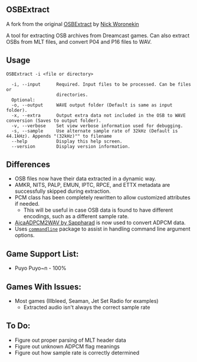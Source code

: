 ## OSBExtract
A fork from the original [OSBExtract](https://github.com/nickworonekin/OSBExtract) by [Nick Woronekin](https://github.com/nickworonekin)

A tool for extracting OSB archives from Dreamcast games. Can also extract OSBs from MLT files, and convert P04 and P16 files to WAV.

## Usage
```
OSBExtract -i <file or directory> 

  -i, --input      Required. Input files to be processed. Can be files or
                   directories.
  Optional:
  -o, --output     WAVE output folder (Default is same as input folder).
  -x, --extra      Output extra data not included in the OSB to WAVE conversion (Saves to output folder).
  -v, --verbose    Set view verbose information used for debugging.
  -s, --sample     Use alternate sample rate of 32kHz (Default is 44.1kHz). Appends "(32kHz)"" to filename
  --help           Display this help screen.
  --version        Display version information.
 ```

## Differences
- OSB files now have their data extracted in a dynamic way.
- AMKR, NITS, PALP, EMUN, IPTC, RPCE, and ETTX metadata are successfully skipped during extraction.
- PCM class has been completely rewritten to allow customized attributes if needed. 
    - This will be useful in case OSB data is found to have different encodings, such as a different sample rate.
- [AicaADPCM2WAV by Sappharad](https://github.com/Sappharad/AicaADPCM2WAV) is now used to convert ADPCM data.
- Uses [`commandline`](https://github.com/commandlineparser/commandline) package to assist in handling command line argument options.

## Game Support List:
- Puyo Puyo~n - 100%
 
## Games With Issues:
- Most games (Illbleed, Seaman, Jet Set Radio for examples)
    - Extracted audio isn't always the correct sample rate

## To Do:
- Figure out proper parsing of MLT header data
- Figure out unknown ADPCM flag meanings
- Figure out how sample rate is correctly determined